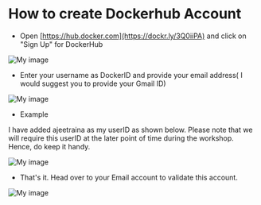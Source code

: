 # How to create Dockerhub Account

* Open [https://hub.docker.com](https://dockr.ly/3Q0iiPA) and click on "Sign Up" for DockerHub

![My image](https://raw.githubusercontent.com/nholuongut/dockerlabs/master/workshop/docker/dockerhub1.png)

* Enter your username as DockerID and provide your email address( I would suggest you to provide your Gmail ID)

![My image](https://raw.githubusercontent.com/nholuongut/dockerlabs/master/workshop/docker/dockerhub2.png)

* Example

I have added ajeetraina as my userID as shown below. Please note that we will require this userID at the later point of time during the workshop. Hence, do keep it handy.

![My image](https://raw.githubusercontent.com/nholuongut/dockerlabs/master/workshop/docker/dockerhub3.png)

* That's it. Head over to your Email account to validate this account.


![My image](https://raw.githubusercontent.com/nholuongut/dockerlabs/master/workshop/docker/dockerhub4.png)

